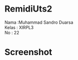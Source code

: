 # RemidiUts2
Nama :Muhammad Sandro Duarsa</br>
Kelas : XIRPL3</br>
No : 22</br>


<h1>Screenshot</h1>
<br><img src="https://github.com/LelakiTamvan/RemidiUts2/blob/master/an1.jpg/>
